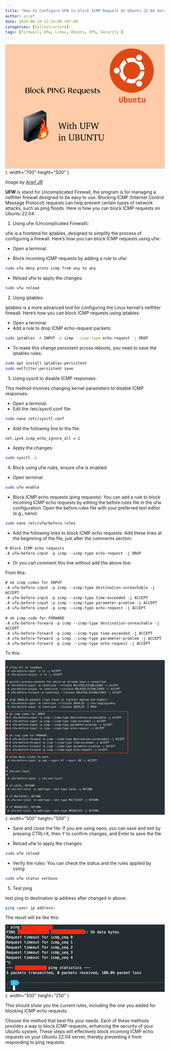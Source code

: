 ```yaml
---
title: "How to Configure UFW to block ICMP Request On Ubuntu 22.04 Server"
author: arief
date: 2024-06-29 12:14:00 +07:00
categories: [Infrastructure]
tags: [Firewall, Ufw, Linux, Ubuntu, VPS, Security ]
---
```



![ufw](/assets/images/ubuntu-ufw.png){: width="700" height="500" }

_Image by [Arief JR](https://linkedin.com/in/arief-jr)_


**UFW** is stand for Uncomplicated Firewall, the program is for managing a netfilter firewall designed to be easy to use.
Blocking ICMP (Internet Control Message Protocol) requests can help prevent certain types of network attacks, such as ping floods. Here is how you can block ICMP requests on Ubuntu 22.04:

1. Using ufw (Uncomplicated Firewall):

ufw is a frontend for iptables, designed to simplify the process of configuring a firewall. Here’s how you can block ICMP requests using ufw:

- Open a terminal.

- Block incoming ICMP requests by adding a rule to ufw:

```bash
sudo ufw deny proto icmp from any to any
```

- Reload ufw to apply the changes:

```bash
sudo ufw reload
```

2. Using iptables:

iptables is a more advanced tool for configuring the Linux kernel's netfilter firewall. Here’s how you can block ICMP requests using iptables:

- Open a terminal.
- Add a rule to drop ICMP echo-request packets:

```bash
sudo iptables -A INPUT -p icmp --icmp-type echo-request -j DROP
```

- To make this change persistent across reboots, you need to save the iptables rules:

```bash
sudo apt install iptables-persistent
sudo netfilter-persistent save
```

3. Using sysctl to disable ICMP responses:

This method involves changing kernel parameters to disable ICMP responses.

- Open a terminal.
- Edit the /etc/sysctl.conf file:

```bash
sudo nano /etc/sysctl.conf
```

- Add the following line to the file:

```bash
net.ipv4.icmp_echo_ignore_all = 1
```

- Apply the changes:

```bash
sudo sysctl -p
```

4. Block using ufw rules, ensure ufw is enabled:

- Open terminal:

```sh
sudo ufw enable
```

- Block ICMP echo requests (ping requests):
You can add a rule to block incoming ICMP echo requests by editing the before.rules file in the ufw configuration.
Open the before.rules file with your preferred text editor (e.g., nano):

```sh
sudo nano /etc/ufw/before.rules
```

- Add the following lines to block ICMP echo requests:
Add these lines at the beginning of the file, just after the comments section:

```plaintext
# Block ICMP echo requests
-A ufw-before-input -p icmp --icmp-type echo-request -j DROP
```

- Or you can comment this line without add the above line:

From this:

```plaintext
# ok icmp codes for INPUT
-A ufw-before-input -p icmp --icmp-type destination-unreachable -j ACCEPT
-A ufw-before-input -p icmp --icmp-type time-exceeded -j ACCEPT
-A ufw-before-input -p icmp --icmp-type parameter-problem -j ACCEPT
-A ufw-before-input -p icmp --icmp-type echo-request -j ACCEPT

# ok icmp code for FORWARD
-A ufw-before-forward -p icmp --icmp-type destination-unreachable -j ACCEPT
-A ufw-before-forward -p icmp --icmp-type time-exceeded -j ACCEPT
-A ufw-before-forward -p icmp --icmp-type parameter-problem -j ACCEPT
-A ufw-before-forward -p icmp --icmp-type echo-request -j ACCEPT
```

To this:

![ufw](/assets/images/ufw-before-rules.png){: width="500" height="500" }

- Save and close the file:
If you are using nano, you can save and exit by pressing CTRL+X, then Y to confirm changes, and Enter to save the file.

- Reload ufw to apply the changes:

```sh
sudo ufw reload
```

- Verify the rules:
You can check the status and the rules applied by using:

```sh
sudo ufw status verbose
```

5. Test ping

test ping to destination ip address after changed in above:

```sh
ping <your ip address>
```

The result will be like this:

![ping](/assets/images/test-ping.png){: width="500" height="250" }

This should show you the current rules, including the one you added for blocking ICMP echo requests.

Choose the method that best fits your needs. Each of these methods provides a way to block ICMP requests, enhancing the security of your Ubuntu system.
These steps will effectively block incoming ICMP echo requests on your Ubuntu 22.04 server, thereby preventing it from responding to ping requests.










